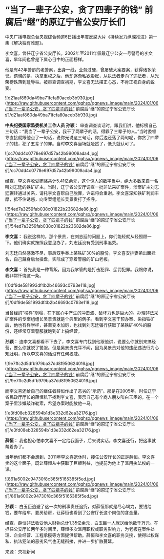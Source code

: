 # “当了一辈子公安，贪了四辈子的钱” 前腐后“继”的原辽宁省公安厅长们

中央广播电视总台央视综合频道6日播出年度反腐大片《持续发力纵深推进》第一集《解决独有难题》。

李文喜，曾任辽宁省公安厅长。2002年至2011年佩戴辽宁公安一号警号的李文喜，早年间也曾是下属心目中的正面榜样。

他是有42年警龄的老警察，出身一线，业务过硬，曾屡破大案要案，获得诸多荣誉。遗憾的是，执掌重权之后，他却逐渐私欲膨胀，从执法者走向了违法者，从光荣榜跌落到耻辱柱。被审查调查初期，李文喜无法摆正心态，不肯正视自身的蜕变。

![d21aaf860da49ba71fcfa80aceb3b930.jpg](https://raw.githubusercontent.com/qqhsx/qqnews_image/main/2024/01/06/“当了一辈子公安，贪了四辈子的钱” 前腐后“继”的原辽宁省公安厅长们/d21aaf860da49ba71fcfa80aceb3b930.jpg)

**中央纪委国家监委机关工作人员 孙颖：**
审查调查谈话时，跟我们讲，他标榜自己三句话：“我当了一辈子公安，我干了两辈子的活，得罪了三辈子的人。”当时委领导直接就跟他点了一句话，说你光说这三句话，你后边还落了两句呢，你贪了四辈子的钱，犯了五辈子的罪。当时李文喜当场就哑然了，低头就认可了。

![cc70dd4c0778e697d57a42b99009ada4.jpg](https://raw.githubusercontent.com/qqhsx/qqnews_image/main/2024/01/06/“当了一辈子公安，贪了四辈子的钱” 前腐后“继”的原辽宁省公安厅长们/cc70dd4c0778e697d57a42b99009ada4.jpg)

经查，李文喜收受贿赂共计5.41亿余元，这个惊人的数字当中，绝大多数来自一名叫刘志廷的铁矿矿主。当时，辽宁省公安厅调查一批非法采矿案件，涉案矿主刘志廷辗转通过关系，请托李文喜帮自己脱罪，许诺将会重谢。李文喜深知铁矿利润丰厚，抵不住诱惑，向专案组组长吴景贵打了招呼。

![54ed7a3259fab038c01822b23682de86.jpg](https://raw.githubusercontent.com/qqhsx/qqnews_image/main/2024/01/06/“当了一辈子公安，贪了四辈子的钱” 前腐后“继”的原辽宁省公安厅长们/54ed7a3259fab038c01822b23682de86.jpg)

**李文喜：** 我说这样的，那个景贵，在刘志廷的问题上，你们能轻就从轻照顾一下。他们确实就按照我意见办了，刘志廷没有受到刑事追究。

刘志廷自然感激不尽，事后双手奉上某铁矿30%的股份。李文喜安排妻弟出面挂名，自己藏身后台操盘，实际成了穿着警服的矿山老板。

**李文喜：** 首先我是一种背叛，因为我掌管的是打击犯罪、惩罚犯罪。我跟你说，我非常忏悔这一条。

![0df9de581993df4b2b46693c0793e118.jpg](https://raw.githubusercontent.com/qqhsx/qqnews_image/main/2024/01/06/“当了一辈子公安，贪了四辈子的钱” 前腐后“继”的原辽宁省公安厅长们/0df9de581993df4b2b46693c0793e118.jpg)

当曾经的“榜样”崩塌，在下属心中产生的冲击波、破坏力也是巨大的。办理非法采矿案件的专案组组长吴景贵就是个典型的例子。看到李文喜干预办案、染指铁矿后，他也有样学样，甚至变本加厉，也找到刘志廷强行获取了某铁矿40%的股份，还经常穿着警服就跑到矿上搞经营。

**孙颖：**
连李文喜都看不下去了，李文喜专门找到他跟他讲，说要么你就别来搞经营，要么你就脱了警服。但是吴景贵充耳不闻，因为吴景贵对他的违纪违法行为心知肚明，所以李文喜的话没有任何权威。

![9e7ffc2d5dfb979ba37dd8f950624016.jpg](https://raw.githubusercontent.com/qqhsx/qqnews_image/main/2024/01/06/“当了一辈子公安，贪了四辈子的钱” 前腐后“继”的原辽宁省公安厅长们/9e7ffc2d5dfb979ba37dd8f950624016.jpg)

而李文喜还给自己的继任者薛恒作出了恶劣的“示范”。那是在2005年，时任辽宁省民政厅厅长的薛恒私下找到李文喜，表示自己有个商人朋友叫白玉臣的，在一个案子里涉嫌敲诈勒索，希望办案时能放他一马。

![e3fd08eb328594b1d3e332d62ea32176.jpg](https://raw.githubusercontent.com/qqhsx/qqnews_image/main/2024/01/06/“当了一辈子公安，贪了四辈子的钱” 前腐后“继”的原辽宁省公安厅长们/e3fd08eb328594b1d3e332d62ea32176.jpg)

**薛恒：** 我也担心怕李文喜不一定给我面子，后来说实话，李文喜还行，把这事就帮着办了。

当年他们都不会想到，2011年李文喜退休时，接任公安厅长的正是薛恒。李文喜卖的这个面子，既让薛恒从中获取了巨额利益，也提前为他上了滥用执法权的一课。

![861a6002c94730f8c365f5165385f5ed.jpg](https://raw.githubusercontent.com/qqhsx/qqnews_image/main/2024/01/06/“当了一辈子公安，贪了四辈子的钱” 前腐后“继”的原辽宁省公安厅长们/861a6002c94730f8c365f5165385f5ed.jpg)

**孙颖：** 白玉臣逃避了这一次的刑事责任追究，对薛恒那就是尽心竭力，要钱给钱，要车给车，要房给房，让薛恒也看到了公安厅长这个岗位的含金量。

经查，薛恒非法收受他人财物总计1.35亿余元，白玉臣一人就送给他数千万元。在担任公安厅长两年多时间里，薛恒多次滥用职权或职务影响力，为老板在案件处理、企业经营、工程承揽等方面提供帮助。薛恒和李文喜的职务交接，使得以权谋私、执法犯法的恶劣风气也无缝衔接，并进一步扩散蔓延。

来源：央视新闻

